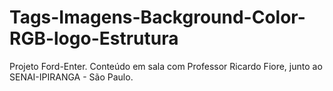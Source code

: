 # Tags-Imagens-Background-Color-RGB-logo-Estrutura
Projeto Ford-Enter.
Conteúdo em sala com Professor Ricardo Fiore, junto ao SENAI-IPIRANGA - São Paulo.
